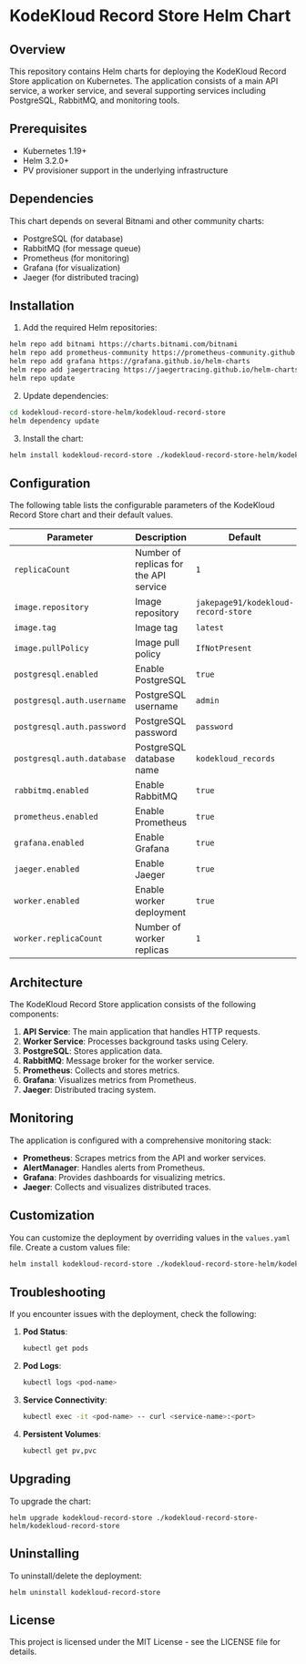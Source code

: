 # KodeKloud Record Store Helm Chart

## Overview

This repository contains Helm charts for deploying the KodeKloud Record Store application on Kubernetes. The application consists of a main API service, a worker service, and several supporting services including PostgreSQL, RabbitMQ, and monitoring tools.

## Prerequisites

- Kubernetes 1.19+
- Helm 3.2.0+
- PV provisioner support in the underlying infrastructure

## Dependencies

This chart depends on several Bitnami and other community charts:

- PostgreSQL (for database)
- RabbitMQ (for message queue)
- Prometheus (for monitoring)
- Grafana (for visualization)
- Jaeger (for distributed tracing)

## Installation

1. Add the required Helm repositories:

```bash
helm repo add bitnami https://charts.bitnami.com/bitnami
helm repo add prometheus-community https://prometheus-community.github.io/helm-charts
helm repo add grafana https://grafana.github.io/helm-charts
helm repo add jaegertracing https://jaegertracing.github.io/helm-charts
helm repo update
```

2. Update dependencies:

```bash
cd kodekloud-record-store-helm/kodekloud-record-store
helm dependency update
```

3. Install the chart:

```bash
helm install kodekloud-record-store ./kodekloud-record-store-helm/kodekloud-record-store
```


## Configuration

The following table lists the configurable parameters of the KodeKloud Record Store chart and their default values.

| Parameter | Description | Default |
|-----------|-------------|---------|
| `replicaCount` | Number of replicas for the API service | `1` |
| `image.repository` | Image repository | `jakepage91/kodekloud-record-store` |
| `image.tag` | Image tag | `latest` |
| `image.pullPolicy` | Image pull policy | `IfNotPresent` |
| `postgresql.enabled` | Enable PostgreSQL | `true` |
| `postgresql.auth.username` | PostgreSQL username | `admin` |
| `postgresql.auth.password` | PostgreSQL password | `password` |
| `postgresql.auth.database` | PostgreSQL database name | `kodekloud_records` |
| `rabbitmq.enabled` | Enable RabbitMQ | `true` |
| `prometheus.enabled` | Enable Prometheus | `true` |
| `grafana.enabled` | Enable Grafana | `true` |
| `jaeger.enabled` | Enable Jaeger | `true` |
| `worker.enabled` | Enable worker deployment | `true` |
| `worker.replicaCount` | Number of worker replicas | `1` |

## Architecture

The KodeKloud Record Store application consists of the following components:

1. **API Service**: The main application that handles HTTP requests.
2. **Worker Service**: Processes background tasks using Celery.
3. **PostgreSQL**: Stores application data.
4. **RabbitMQ**: Message broker for the worker service.
5. **Prometheus**: Collects and stores metrics.
6. **Grafana**: Visualizes metrics from Prometheus.
7. **Jaeger**: Distributed tracing system.

## Monitoring

The application is configured with a comprehensive monitoring stack:

- **Prometheus**: Scrapes metrics from the API and worker services.
- **AlertManager**: Handles alerts from Prometheus.
- **Grafana**: Provides dashboards for visualizing metrics.
- **Jaeger**: Collects and visualizes distributed traces.

## Customization

You can customize the deployment by overriding values in the `values.yaml` file. Create a custom values file:

```bash
helm install kodekloud-record-store ./kodekloud-record-store-helm/kodekloud-record-store -f my-values.yaml
```


## Troubleshooting

If you encounter issues with the deployment, check the following:

1. **Pod Status**: 
   ```bash
   kubectl get pods
   ```

2. **Pod Logs**:
   ```bash
   kubectl logs <pod-name>
   ```

3. **Service Connectivity**:
   ```bash
   kubectl exec -it <pod-name> -- curl <service-name>:<port>
   ```

4. **Persistent Volumes**:
   ```bash
   kubectl get pv,pvc
   ```

## Upgrading

To upgrade the chart:
```
helm upgrade kodekloud-record-store ./kodekloud-record-store-helm/kodekloud-record-store
```

## Uninstalling

To uninstall/delete the deployment:
```
helm uninstall kodekloud-record-store
```

## License

This project is licensed under the MIT License - see the LICENSE file for details.